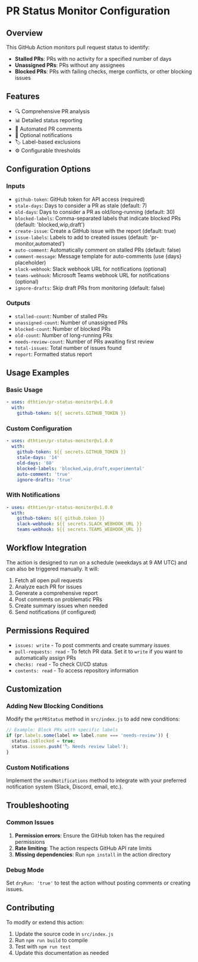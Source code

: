 # PR Status Monitor Configuration

## Overview
This GitHub Action monitors pull request status to identify:
- **Stalled PRs**: PRs with no activity for a specified number of days
- **Unassigned PRs**: PRs without any assignees
- **Blocked PRs**: PRs with failing checks, merge conflicts, or other blocking issues

## Features
- 🔍 Comprehensive PR analysis
- 📊 Detailed status reporting
- 💬 Automated PR comments
- 📢 Optional notifications
- 🏷️ Label-based exclusions
- ⚙️ Configurable thresholds

## Configuration Options

### Inputs
- `github-token`: GitHub token for API access (required)
- `stale-days`: Days to consider a PR as stale (default: 7)
- `old-days`: Days to consider a PR as old/long-running (default: 30)
- `blocked-labels`: Comma-separated labels that indicate blocked PRs (default: 'blocked,wip,draft')
- `create-issue`: Create a GitHub issue with the report (default: true)
- `issue-labels`: Labels to add to created issues (default: 'pr-monitor,automated')
- `auto-comment`: Automatically comment on stalled PRs (default: false)
- `comment-message`: Message template for auto-comments (use {days} placeholder)
- `slack-webhook`: Slack webhook URL for notifications (optional)
- `teams-webhook`: Microsoft Teams webhook URL for notifications (optional)
- `ignore-drafts`: Skip draft PRs from monitoring (default: false)

### Outputs
- `stalled-count`: Number of stalled PRs
- `unassigned-count`: Number of unassigned PRs
- `blocked-count`: Number of blocked PRs
- `old-count`: Number of long-running PRs
- `needs-review-count`: Number of PRs awaiting first review
- `total-issues`: Total number of issues found
- `report`: Formatted status report

## Usage Examples

### Basic Usage
```yaml
- uses: dthtien/pr-status-monitor@v1.0.0
  with:
    github-token: ${{ secrets.GITHUB_TOKEN }}
```

### Custom Configuration
```yaml
- uses: dthtien/pr-status-monitor@v1.0.0
  with:
    github-token: ${{ secrets.GITHUB_TOKEN }}
    stale-days: '14'
    old-days: '60'
    blocked-labels: 'blocked,wip,draft,experimental'
    auto-comment: 'true'
    ignore-drafts: 'true'
```

### With Notifications
```yaml
- uses: dthtien/pr-status-monitor@v1.0.0
  with:
    github-token: ${{ github.token }}
    slack-webhook: ${{ secrets.SLACK_WEBHOOK_URL }}
    teams-webhook: ${{ secrets.TEAMS_WEBHOOK_URL }}
```

## Workflow Integration

The action is designed to run on a schedule (weekdays at 9 AM UTC) and can also be triggered manually. It will:

1. Fetch all open pull requests
2. Analyze each PR for issues
3. Generate a comprehensive report
4. Post comments on problematic PRs
5. Create summary issues when needed
6. Send notifications (if configured)

## Permissions Required
- `issues: write` - To post comments and create summary issues
- `pull-requests: read` - To fetch PR data. Set it to `write` if you want to automatically assign PRs
- `checks: read` - To check CI/CD status
- `contents: read` - To access repository information

## Customization

### Adding New Blocking Conditions
Modify the `getPRStatus` method in `src/index.js` to add new conditions:

```javascript
// Example: Block PRs with specific labels
if (pr.labels.some(label => label.name === 'needs-review')) {
  status.isBlocked = true;
  status.issues.push('🏷️ Needs review label');
}
```

### Custom Notifications
Implement the `sendNotifications` method to integrate with your preferred notification system (Slack, Discord, email, etc.).

## Troubleshooting

### Common Issues
1. **Permission errors**: Ensure the GitHub token has the required permissions
2. **Rate limiting**: The action respects GitHub API rate limits
3. **Missing dependencies**: Run `npm install` in the action directory

### Debug Mode
Set `dryRun: 'true'` to test the action without posting comments or creating issues.

## Contributing
To modify or extend this action:
1. Update the source code in `src/index.js`
2. Run `npm run build` to compile
3. Test with `npm run test`
4. Update this documentation as needed
